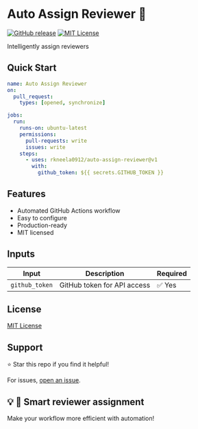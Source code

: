 # Auto Assign Reviewer 👥

[![GitHub release](https://img.shields.io/github/v/release/rkneela0912/auto-assign-reviewer)](https://github.com/rkneela0912/auto-assign-reviewer/releases) [![MIT License](https://img.shields.io/badge/License-MIT-blue.svg)](https://opensource.org/licenses/MIT)

Intelligently assign reviewers

## Quick Start

```yaml
name: Auto Assign Reviewer
on:
  pull_request:
    types: [opened, synchronize]

jobs:
  run:
    runs-on: ubuntu-latest
    permissions:
      pull-requests: write
      issues: write
    steps:
      - uses: rkneela0912/auto-assign-reviewer@v1
        with:
          github_token: ${{ secrets.GITHUB_TOKEN }}
```

## Features

- Automated GitHub Actions workflow
- Easy to configure
- Production-ready
- MIT licensed

## Inputs

| Input | Description | Required |
|-------|-------------|----------|
| `github_token` | GitHub token for API access | ✅ Yes |

## License

[MIT License](LICENSE)

## Support

⭐ Star this repo if you find it helpful!

For issues, [open an issue](https://github.com/rkneela0912/auto-assign-reviewer/issues).

## 💡 👥 Smart reviewer assignment

Make your workflow more efficient with automation!
